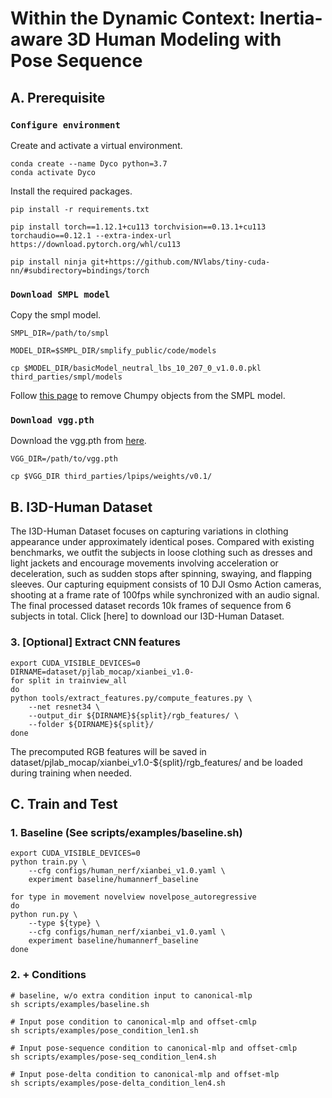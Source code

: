 # Within the Dynamic Context: Inertia-aware 3D Human Modeling with Pose Sequence 
## A. Prerequisite
### `Configure environment`
Create and activate a virtual environment.

    conda create --name Dyco python=3.7
    conda activate Dyco

Install the required packages.

    pip install -r requirements.txt

    pip install torch==1.12.1+cu113 torchvision==0.13.1+cu113 torchaudio==0.12.1 --extra-index-url https://download.pytorch.org/whl/cu113

    pip install ninja git+https://github.com/NVlabs/tiny-cuda-nn/#subdirectory=bindings/torch

### `Download SMPL model`

Copy the smpl model.

    SMPL_DIR=/path/to/smpl

    MODEL_DIR=$SMPL_DIR/smplify_public/code/models

    cp $MODEL_DIR/basicModel_neutral_lbs_10_207_0_v1.0.0.pkl third_parties/smpl/models

Follow [this page](https://github.com/vchoutas/smplx/tree/master/tools) to remove Chumpy objects from the SMPL model.

### `Download vgg.pth`

Download the vgg.pth from [here](https://github.com/richzhang/PerceptualSimilarity/tree/master/lpips/weights/v0.1).

    VGG_DIR=/path/to/vgg.pth

    cp $VGG_DIR third_parties/lpips/weights/v0.1/

## B. I3D-Human Dataset
The I3D-Human Dataset focuses on capturing variations in clothing appearance under approximately identical poses. Compared with existing benchmarks, we outfit the subjects in loose clothing such as dresses and light jackets and
encourage movements involving acceleration or deceleration, such as sudden stops
after spinning, swaying, and flapping sleeves. Our capturing equipment consists of
10 DJI Osmo Action cameras, shooting at a frame rate of 100fps while synchronized
with an audio signal. The final processed dataset records 10k frames of sequence
from 6 subjects in total. Click [here] to download our I3D-Human Dataset.



### 3. [Optional] Extract CNN features  

```
export CUDA_VISIBLE_DEVICES=0
DIRNAME=dataset/pjlab_mocap/xianbei_v1.0-
for split in trainview_all
do
python tools/extract_features.py/compute_features.py \
    --net resnet34 \
    --output_dir ${DIRNAME}${split}/rgb_features/ \
    --folder ${DIRNAME}${split}/
done
```
The precomputed RGB features will be saved in dataset/pjlab_mocap/xianbei_v1.0-${split}/rgb_features/ and be loaded during training when needed.

## C. Train and Test

### 1. Baseline (See scripts/examples/baseline.sh)
```
export CUDA_VISIBLE_DEVICES=0
python train.py \
    --cfg configs/human_nerf/xianbei_v1.0.yaml \
    experiment baseline/humannerf_baseline
    
for type in movement novelview novelpose_autoregressive
do
python run.py \
    --type ${type} \
    --cfg configs/human_nerf/xianbei_v1.0.yaml \
    experiment baseline/humannerf_baseline 
done

```

### 2. + Conditions
```
# baseline, w/o extra condition input to canonical-mlp
sh scripts/examples/baseline.sh 

# Input pose condition to canonical-mlp and offset-cmlp
sh scripts/examples/pose_condition_len1.sh

# Input pose-sequence condition to canonical-mlp and offset-cmlp
sh scripts/examples/pose-seq_condition_len4.sh

# Input pose-delta condition to canonical-mlp and offset-mlp
sh scripts/examples/pose-delta_condition_len4.sh

```


